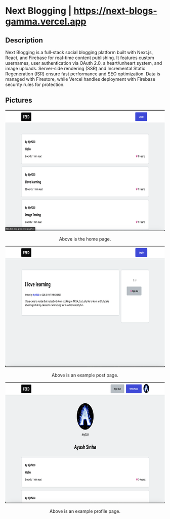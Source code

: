 # Next Blogging | https://next-blogs-gamma.vercel.app

## Description
Next Blogging is a full-stack social blogging platform built with Next.js, React, and Firebase for real-time content publishing. It features custom usernames, user authentication via OAuth 2.0, a heart/unheart system, and image uploads. Server-side rendering (SSR) and Incremental Static Regeneration (ISR) ensure fast performance and SEO optimization. Data is managed with Firestore, while Vercel handles deployment with Firebase security rules for protection.

## Pictures
<div align="center">
  <img src="bloggingFeed.png" width="666" height="383">
</div>
<p align="center">
  Above is the home page.
</p>
<div align="center">
  <img src="bloggingPost.png" width="666" height="383">
</div>
<p align="center">
  Above is an example post page.
</p>
<div align="center">
  <img src="bloggingProfile.png" width="666" height="383">
</div>
<p align="center">
  Above is an example profile page.
</p>
